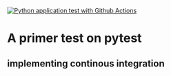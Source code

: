 [![Python application test with Github Actions](https://github.com/TheOphige/pytest-tips-tricks/actions/workflows/main.yml/badge.svg)](https://github.com/TheOphige/pytest-tips-tricks/actions/workflows/main.yml)
# A primer test on pytest
## implementing continous integration

